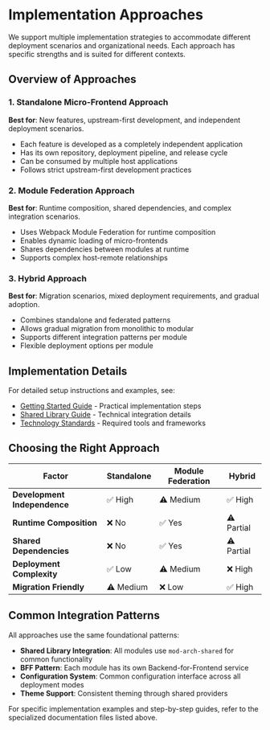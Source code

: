 # Implementation Approaches

We support multiple implementation strategies to accommodate different deployment scenarios and organizational needs. Each approach has specific strengths and is suited for different contexts.

## Overview of Approaches

### 1. Standalone Micro-Frontend Approach

**Best for**: New features, upstream-first development, and independent deployment scenarios.

- Each feature is developed as a completely independent application
- Has its own repository, deployment pipeline, and release cycle
- Can be consumed by multiple host applications
- Follows strict upstream-first development practices

### 2. Module Federation Approach

**Best for**: Runtime composition, shared dependencies, and complex integration scenarios.

- Uses Webpack Module Federation for runtime composition
- Enables dynamic loading of micro-frontends
- Shares dependencies between modules at runtime
- Supports complex host-remote relationships

### 3. Hybrid Approach

**Best for**: Migration scenarios, mixed deployment requirements, and gradual adoption.

- Combines standalone and federated patterns
- Allows gradual migration from monolithic to modular
- Supports different integration patterns per module
- Flexible deployment options per module

## Implementation Details

For detailed setup instructions and examples, see:

- [Getting Started Guide](./10-getting-started.md) - Practical implementation steps
- [Shared Library Guide](./12-shared-library-guide.md) - Technical integration details
- [Technology Standards](./07-technology-standards.md) - Required tools and frameworks

## Choosing the Right Approach

| Factor | Standalone | Module Federation | Hybrid |
|--------|------------|-------------------|--------|
| **Development Independence** | ✅ High | ⚠️ Medium | ✅ High |
| **Runtime Composition** | ❌ No | ✅ Yes | ⚠️ Partial |
| **Shared Dependencies** | ❌ No | ✅ Yes | ⚠️ Partial |
| **Deployment Complexity** | ✅ Low | ⚠️ Medium | ❌ High |
| **Migration Friendly** | ⚠️ Medium | ❌ Low | ✅ High |

## Common Integration Patterns

All approaches use the same foundational patterns:

- **Shared Library Integration**: All modules use `mod-arch-shared` for common functionality
- **BFF Pattern**: Each module has its own Backend-for-Frontend service
- **Configuration System**: Common configuration interface across all deployment modes
- **Theme Support**: Consistent theming through shared providers

For specific implementation examples and step-by-step guides, refer to the specialized documentation files listed above.
